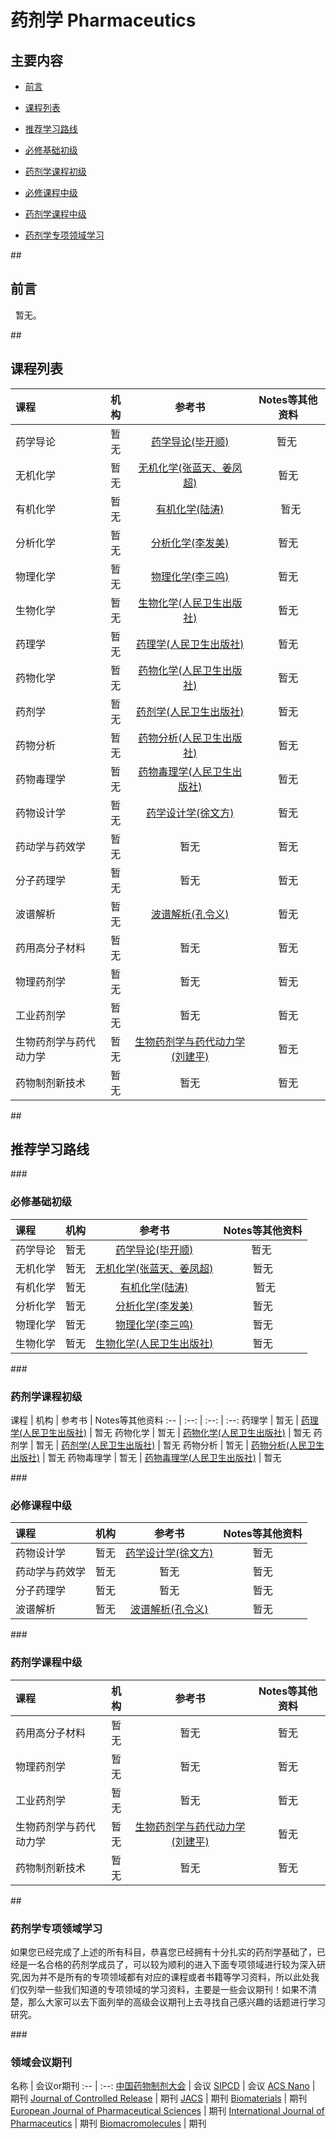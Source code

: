 # 药剂学 Pharmaceutics

## 主要内容
- [前言](#preparation) 
- [课程列表](#curriculum)
- [推荐学习路线](#learning_route)
 - [必修基础初级](#must_basic)
 - [药剂学课程初级](#pharmaceutics_basic) 
 - [必修课程中级](#must_median)
 - [药剂学课程中级](#pharmaceutics_median) 

- [药剂学专项领域学习](#special_learning)

##<h2 id="preparation">前言</h2>
   暂无。
   
##<h2 id="curriculum">课程列表</h2>

课程 | 机构 | 参考书 | Notes等其他资料
:-- | :--: | :--: | :--:
药学导论 |  暂无 | [药学导论(毕开顺)](https://www.amazon.cn/%E8%8D%AF%E5%AD%A6%E5%AF%BC%E8%AE%BA/dp/B005B3YPY8)  | 暂无 
无机化学 |  暂无 | [无机化学(张蓝天、姜凤超)](http://book.kongfz.com/18622/372083782/) | 暂无
有机化学 |  暂无 | [有机化学(陆涛)](https://www.amazon.cn/%E6%9C%89%E6%9C%BA%E5%8C%96%E5%AD%A6-%E9%99%86%E6%B6%9B/dp/B005GT9Q28/ref=sr_1_13?s=books&ie=UTF8&qid=1482645259&sr=1-13&keywords=%E6%9C%89%E6%9C%BA%E5%8C%96%E5%AD%A6) |   暂无
分析化学 | 暂无 | [分析化学(李发美)](https://www.amazon.cn/%E5%88%86%E6%9E%90%E5%8C%96%E5%AD%A6/dp/B005JAKQ96) | 暂无
物理化学 | 暂无 | [物理化学(李三鸣)](https://www.amazon.cn/%E7%89%A9%E7%90%86%E5%8C%96%E5%AD%A6/dp/B01M0UW88R/ref=sr_1_1?s=books&ie=UTF8&qid=1482645477&sr=1-1&keywords=%E7%89%A9%E7%90%86%E5%8C%96%E5%AD%A6+%E6%9D%8E%E4%B8%89%E9%B8%A3+%E4%BA%9A%E9%A9%AC%E9%80%8A) | 暂无
生物化学 | 暂无 | [生物化学(人民卫生出版社)](http://www.bookschina.com/586941.htm) | 暂无
药理学 | 暂无 | [药理学(人民卫生出版社)](https://www.amazon.cn/%E6%99%AE%E9%80%9A%E9%AB%98%E7%AD%89%E6%95%99%E8%82%B2%E6%9C%AC%E7%A7%91%E5%9B%BD%E5%AE%B6%E7%BA%A7%E8%A7%84%E5%88%92%E6%95%99%E6%9D%90%C2%B7%E5%9B%BD%E5%AE%B6%E5%8D%AB%E7%94%9F%E5%92%8C%E8%AE%A1%E5%88%92%E7%94%9F%E8%82%B2%E5%A7%94%E5%91%98%E4%BC%9A-%E8%A7%84%E5%88%92%E6%95%99%E6%9D%90%C2%B7%E5%85%A8%E5%9B%BD%E9%AB%98%E7%AD%89%E5%8C%BB%E8%8D%AF%E6%95%99%E6%9D%90%E5%BB%BA%E8%AE%BE%E7%A0%94%E7%A9%B6%E4%BC%9A-%E8%A7%84%E5%88%92%E6%95%99%E6%9D%90%C2%B7%E5%85%A8%E5%9B%BD%E9%AB%98%E7%AD%89%E5%AD%A6%E6%A0%A1%E6%95%99%E6%9D%90-%E8%8D%AF%E7%90%86%E5%AD%A6-%E4%BE%9B8%E5%B9%B4%E5%88%B6%E5%8F%8A7%E5%B9%B4%E5%88%B6-%E4%B8%B4%E5%BA%8A%E5%8C%BB%E5%AD%A6%E7%AD%89%E4%B8%93%E4%B8%9A%E7%94%A8/dp/B0126JB268/ref=sr_1_2?s=books&ie=UTF8&qid=1482646103&sr=1-2&keywords=%E8%8D%AF%E7%90%86%E5%AD%A6%E4%BA%BA%E6%B0%91%E5%8D%AB%E7%94%9F%E5%87%BA%E7%89%88%E7%A4%BE) | 暂无
药物化学 | 暂无 | [药物化学(人民卫生出版社)](https://www.amazon.cn/%E8%8D%AF%E7%89%A9%E5%8C%96%E5%AD%A6/dp/B0011AZEJ0) | 暂无
药剂学 | 暂无 | [药剂学(人民卫生出版社)](https://www.amazon.cn/%E5%9B%BE%E4%B9%A6/dp/B00EKBCXDM) | 暂无
药物分析 | 暂无 | [药物分析(人民卫生出版社)](https://www.amazon.cn/%E8%8D%AF%E7%89%A9%E5%88%86%E6%9E%90/dp/B005JAKRP4) | 暂无
药物毒理学 | 暂无 | [药物毒理学(人民卫生出版社)](https://www.amazon.cn/%E8%8D%AF%E7%89%A9%E6%AF%92%E7%90%86%E5%AD%A6/dp/B005IVGDRA) | 暂无
药物设计学 | 暂无 | [药学设计学(徐文方)](https://www.amazon.cn/%E8%8D%AF%E7%89%A9%E8%AE%BE%E8%AE%A1%E5%AD%A6/dp/B005JAKRYA) | 暂无 
药动学与药效学 | 暂无 | 暂无 | 暂无
分子药理学 | 暂无 | 暂无 |  暂无
波谱解析 | 暂无 | [波谱解析(孔令义)](https://www.amazon.cn/%E5%9B%BE%E4%B9%A6/dp/B01GC0SCRE) |  暂无
药用高分子材料 | 暂无 | 暂无 | 暂无
物理药剂学 | 暂无 | 暂无 |  暂无
工业药剂学 | 暂无 | 暂无 |  暂无
生物药剂学与药代动力学 | 暂无 | [生物药剂学与药代动力学(刘建平)](https://www.amazon.cn/%E7%94%9F%E7%89%A9%E8%8D%AF%E5%89%82%E5%AD%A6%E4%B8%8E%E8%8D%AF%E7%89%A9%E5%8A%A8%E5%8A%9B%E5%AD%A6/dp/B005JAKR54) |  暂无
药物制剂新技术 | 暂无 | 暂无 |  暂无

##<h2 id="learning_route">推荐学习路线</h2>

###<h3 id="must_basic">必修基础初级</h3> 

课程 | 机构 | 参考书 | Notes等其他资料
:-- | :--: | :--: | :--:
药学导论 |  暂无 | [药学导论(毕开顺)](https://www.amazon.cn/%E8%8D%AF%E5%AD%A6%E5%AF%BC%E8%AE%BA/dp/B005B3YPY8)  | 暂无 
无机化学 |  暂无 | [无机化学(张蓝天、姜凤超)](http://book.kongfz.com/18622/372083782/) | 暂无
有机化学 |  暂无 | [有机化学(陆涛)](https://www.amazon.cn/%E6%9C%89%E6%9C%BA%E5%8C%96%E5%AD%A6-%E9%99%86%E6%B6%9B/dp/B005GT9Q28/ref=sr_1_13?s=books&ie=UTF8&qid=1482645259&sr=1-13&keywords=%E6%9C%89%E6%9C%BA%E5%8C%96%E5%AD%A6) |   暂无
分析化学 | 暂无 | [分析化学(李发美)](https://www.amazon.cn/%E5%88%86%E6%9E%90%E5%8C%96%E5%AD%A6/dp/B005JAKQ96) | 暂无
物理化学 | 暂无 | [物理化学(李三鸣)](https://www.amazon.cn/%E7%89%A9%E7%90%86%E5%8C%96%E5%AD%A6/dp/B01M0UW88R/ref=sr_1_1?s=books&ie=UTF8&qid=1482645477&sr=1-1&keywords=%E7%89%A9%E7%90%86%E5%8C%96%E5%AD%A6+%E6%9D%8E%E4%B8%89%E9%B8%A3+%E4%BA%9A%E9%A9%AC%E9%80%8A) | 暂无
生物化学 | 暂无 | [生物化学(人民卫生出版社)](http://www.bookschina.com/586941.htm) | 暂无


###<h3 id="pharmaceutics_basic">药剂学课程初级</h3>
课程 | 机构 | 参考书 | Notes等其他资料
:-- | :--: | :--: | :--:
药理学 | 暂无 | [药理学(人民卫生出版社)](https://www.amazon.cn/%E6%99%AE%E9%80%9A%E9%AB%98%E7%AD%89%E6%95%99%E8%82%B2%E6%9C%AC%E7%A7%91%E5%9B%BD%E5%AE%B6%E7%BA%A7%E8%A7%84%E5%88%92%E6%95%99%E6%9D%90%C2%B7%E5%9B%BD%E5%AE%B6%E5%8D%AB%E7%94%9F%E5%92%8C%E8%AE%A1%E5%88%92%E7%94%9F%E8%82%B2%E5%A7%94%E5%91%98%E4%BC%9A-%E8%A7%84%E5%88%92%E6%95%99%E6%9D%90%C2%B7%E5%85%A8%E5%9B%BD%E9%AB%98%E7%AD%89%E5%8C%BB%E8%8D%AF%E6%95%99%E6%9D%90%E5%BB%BA%E8%AE%BE%E7%A0%94%E7%A9%B6%E4%BC%9A-%E8%A7%84%E5%88%92%E6%95%99%E6%9D%90%C2%B7%E5%85%A8%E5%9B%BD%E9%AB%98%E7%AD%89%E5%AD%A6%E6%A0%A1%E6%95%99%E6%9D%90-%E8%8D%AF%E7%90%86%E5%AD%A6-%E4%BE%9B8%E5%B9%B4%E5%88%B6%E5%8F%8A7%E5%B9%B4%E5%88%B6-%E4%B8%B4%E5%BA%8A%E5%8C%BB%E5%AD%A6%E7%AD%89%E4%B8%93%E4%B8%9A%E7%94%A8/dp/B0126JB268/ref=sr_1_2?s=books&ie=UTF8&qid=1482646103&sr=1-2&keywords=%E8%8D%AF%E7%90%86%E5%AD%A6%E4%BA%BA%E6%B0%91%E5%8D%AB%E7%94%9F%E5%87%BA%E7%89%88%E7%A4%BE) | 暂无
药物化学 | 暂无 | [药物化学(人民卫生出版社)](https://www.amazon.cn/%E8%8D%AF%E7%89%A9%E5%8C%96%E5%AD%A6/dp/B0011AZEJ0) | 暂无
药剂学 | 暂无 | [药剂学(人民卫生出版社)](https://www.amazon.cn/%E5%9B%BE%E4%B9%A6/dp/B00EKBCXDM) | 暂无
药物分析 | 暂无 | [药物分析(人民卫生出版社)](https://www.amazon.cn/%E8%8D%AF%E7%89%A9%E5%88%86%E6%9E%90/dp/B005JAKRP4) | 暂无
药物毒理学 | 暂无 | [药物毒理学(人民卫生出版社)](https://www.amazon.cn/%E8%8D%AF%E7%89%A9%E6%AF%92%E7%90%86%E5%AD%A6/dp/B005IVGDRA) | 暂无


###<h3 id="must_median">必修课程中级</h3>

课程 | 机构 | 参考书 | Notes等其他资料
:-- | :--: | :--: | :--:
药物设计学 | 暂无 | [药学设计学(徐文方)](https://www.amazon.cn/%E8%8D%AF%E7%89%A9%E8%AE%BE%E8%AE%A1%E5%AD%A6/dp/B005JAKRYA) | 暂无 
药动学与药效学 | 暂无 | 暂无 | 暂无
分子药理学 | 暂无 | 暂无 |  暂无
波谱解析 | 暂无 | [波谱解析(孔令义)](https://www.amazon.cn/%E5%9B%BE%E4%B9%A6/dp/B01GC0SCRE) |  暂无

###<h3 id="pharmaceutics_median">药剂学课程中级</h3> 

课程 | 机构 | 参考书 | Notes等其他资料
:-- | :--: | :--: | :--:
药用高分子材料 | 暂无 | 暂无 | 暂无
物理药剂学 | 暂无 | 暂无 |  暂无
工业药剂学 | 暂无 | 暂无 |  暂无
生物药剂学与药代动力学 | 暂无 | [生物药剂学与药代动力学(刘建平)](https://www.amazon.cn/%E7%94%9F%E7%89%A9%E8%8D%AF%E5%89%82%E5%AD%A6%E4%B8%8E%E8%8D%AF%E7%89%A9%E5%8A%A8%E5%8A%9B%E5%AD%A6/dp/B005JAKR54) |  暂无
药物制剂新技术 | 暂无 | 暂无 |  暂无

##<h3 id="special_learning">药剂学专项领域学习</h3>
如果您已经完成了上述的所有科目，恭喜您已经拥有十分扎实的药剂学基础了，已经是一名合格的药剂学成员了，可以较为顺利的进入下面专项领域进行较为深入研究,因为并不是所有的专项领域都有对应的课程或者书籍等学习资料，所以此处我们仅列举一些我们知道的专项领域的学习资料，主要是一些会议期刊！如果不清楚，那么大家可以去下面列举的高级会议期刊上去寻找自己感兴趣的话题进行学习研究。

###<h3 id="special_learning_data">领域会议期刊</h3>
名称 | 会议or期刊
:-- | :--: 
[中国药物制剂大会](http://www.dds-china.org/2016/Cn/) | 会议
[SIPCD](http://www.sipcd.com/) | 会议
[ACS Nano](http://pubs.acs.org/journal/ancac3) | 期刊
[Journal of Controlled Release](http://www.journals.elsevier.com/journal-of-controlled-release/) | 期刊
[JACS](http://pubs.acs.org/journal/jacsat) | 期刊
[Biomaterials](http://www.sciencedirect.com/science/journal/01429612) | 期刊
[European Journal of Pharmaceutical Sciences](http://www.sciencedirect.com/science/journal/09280987) | 期刊
[International Journal of Pharmaceutics](http://www.sciencedirect.com/science/journal/03785173) | 期刊
[Biomacromolecules](http://pubs.acs.org/journals/bomaf6/index.html)  | 期刊





